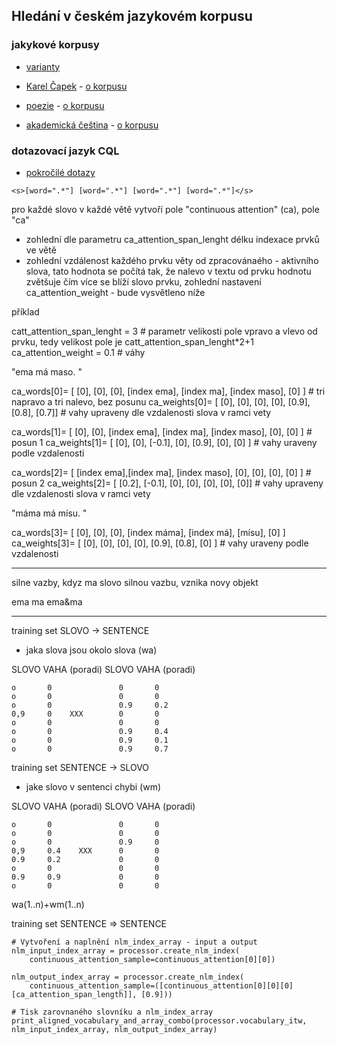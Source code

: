 ## Hledání v českém jazykovém korpusu


### jakykové korpusy

- [varianty](https://wiki.korpus.cz/doku.php/cnk:uvod)

- [Karel Čapek](https://www.korpus.cz/kontext/query?corpname=capek) - [o korpusu](https://wiki.korpus.cz/doku.php/cnk:capek)

- [poezie](https://www.korpus.cz/kontext/query?corpname=ksp_2) - [o korpusu](https://wiki.korpus.cz/doku.php/cnk:ksp)

- [akademická čeština](https://www.korpus.cz/kontext/query?corpname=veda) - [o korpusu](https://wiki.korpus.cz/doku.php/cnk:veda)

### dotazovací jazyk CQL

- [pokročilé dotazy](https://wiki.korpus.cz/doku.php/kurz:pokrocile_dotazy)

```
<s>[word=".*"] [word=".*"] [word=".*"] [word=".*"]</s>
```

pro každé slovo v každé větě vytvoří pole "continuous attention" (ca), pole "ca"

- zohlední dle parametru ca_attention_span_lenght délku indexace prvků ve větě
- zohlední vzdálenost každého prvku věty od zpracovánaého - aktivního slova, tato hodnota se počítá  tak, že nalevo v textu od prvku hodnotu zvětšuje čím více se blíží slovo prvku, zohlední nastavení ca_attention_weight - bude vysvětleno níže

příklad

 

catt_attention_span_lenght = 3 # parametr velikosti pole vpravo a vlevo od prvku, tedy velikost pole je catt_attention_span_lenght*2+1
ca_attention_weight = 0.1 # váhy


"ema má maso. "

ca_words[0]=   [ [0],        [0],        [0],           [index ema],        [index ma],        [index maso],     [0]  ] # tri napravo a tri nalevo, bez posunu
ca_weights[0]= [ [0],        [0],        [0],           [0],                [0.9],             [0.8],            [0.7]] # vahy upraveny dle vzdalenosti slova v ramci vety

ca_words[1]=   [ [0],        [0],        [index ema],   [index ma],         [index maso],      [0],              [0]  ] # posun 1
ca_weights[1]= [ [0],        [0],        [-0.1],        [0],                [0.9],             [0],              [0]  ] # vahy uraveny podle vzdalenosti 

ca_words[2]=   [ [index ema],[index ma], [index maso],  [0],                [0],               [0],              [0]  ] # posun 2
ca_weights[2]= [ [0.2],      [-0.1],     [0],           [0],                [0],               [0],              [0]] # vahy upraveny dle vzdalenosti slova v ramci vety


"máma má mísu. "

ca_words[3]=   [ [0],        [0],        [0],     [index máma],        [index má],      [mísu],                  [0]  ]
ca_weights[3]= [ [0],        [0],        [0],     [0],                 [0.9],           [0.8],                   [0]  ] # vahy uraveny podle vzdalenosti 




------------


silne vazby, kdyz ma slovo silnou vazbu, vznika novy objekt

ema ma
ema&ma

----

training set SLOVO -> SENTENCE

- jaka slova jsou okolo slova (wa)

SLOVO       VAHA (poradi)   SLOVO   VAHA (poradi)

    o       0               0       0 
    o       0               0       0
    o       0               0.9     0.2
    0,9     0    XXX        0       0
    o       0               0       0
    o       0               0.9     0.4
    o       0               0.9     0.1
    o       0               0.9     0.7



training set SENTENCE -> SLOVO

- jake slovo v sentenci chybi (wm)

SLOVO       VAHA (poradi)   SLOVO   VAHA (poradi)

    o       0               0       0 
    o       0               0       0
    o       0               0.9     0
    0,9     0.4    XXX      0       0
    0.9     0.2             0       0
    o       0               0       0
    0.9     0.9             0       0    
    o       0               0       0    

wa(1..n)+wm(1..n)


training set SENTENCE => SENTENCE

```aiignore
# Vytvoření a naplnění nlm_index_array - input a output
nlm_input_index_array = processor.create_nlm_index(
    continuous_attention_sample=continuous_attention[0][0])

nlm_output_index_array = processor.create_nlm_index(
    continuous_attention_sample=([continuous_attention[0][0][0][ca_attention_span_length]], [0.9]))

# Tisk zarovnaného slovníku a nlm_index_array
print_aligned_vocabulary_and_array_combo(processor.vocabulary_itw, nlm_input_index_array, nlm_output_index_array)

```